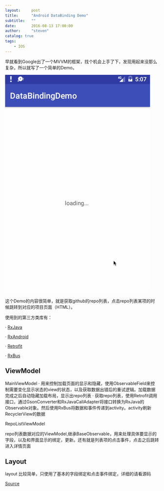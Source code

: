 ```yaml
---
layout:     post
title:      "Android DataBinding Demo"
subtitle:   ""
date:       2016-08-13 17:00:00
author:     "steven"
catalog: true
tags:
    - IOS
---
```


早就看到Google出了一个MVVM的框架，找个机会上手了下，发现用起来没那么复杂，所以就写了一个简单的Demo。

![image](https://github.com/StevenDXC/AndroidDataBindingDemo/blob/master/art/databinding.gif)

这个Demo的内容很简单，就是获取github的repo列表，点击repo列表某项的时候跳转到对应的项目页面（HTML）。

使用到的第三方类库有：

· [RxJava](https://github.com/ReactiveX/RxJava)

· [RxAndroid](https://github.com/ReactiveX/RxAndroid)

· [Retrofit](https://github.com/square/retrofit)

· [RxBus](https://github.com/AndroidKnife/RxBus)


ViewModel
---
MainViewModel
· 用来控制加载页面的显示和隐藏，使用ObservableField来控制需要变化显示状态的view的状态，以及获取数据出错后的重试逻辑。加载数据完成之后自动隐藏加载布局，显示出repo列表
· 获取repo列表，使用Retrofit调用接口，通过GsonConverter和RxJavaCallAdapter将接口转换为RxJava的Observable对象。然后使用RxBus将数据和事件传递到activity。activity刷新RecyclerView的数据

RepoListViewModel

repo列表数据对应的ViewModel,继承BaseObservable，用来处理具体要显示的字段，以及和界面显示的绑定，更新。还有就是列表项的点击事件，点击之后跳转进入详情页面

Layout
---

layout 比较简单，只使用了基本的字段绑定和点击事件绑定，详细的请看源码




[Source](https://github.com/StevenDXC/AndroidDataBindingDemo)
